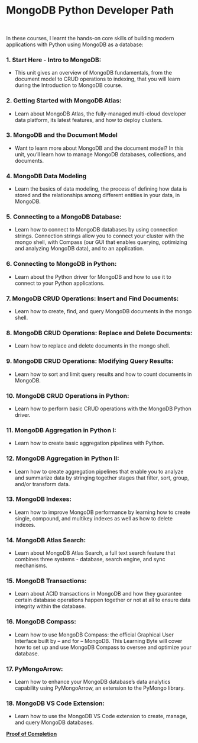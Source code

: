 # MongoDB Python Developer Path

&nbsp;
&nbsp;

In these courses, I learnt the hands-on core skills of building modern applications with Python using MongoDB as a database:

### 1. Start Here - Intro to MongoDB:
   - This unit gives an overview of MongoDB fundamentals, from the document model to CRUD operations to indexing, that you will learn during the Introduction to MongoDB course.

### 2. Getting Started with MongoDB **Atlas**:
   - Learn about MongoDB Atlas, the fully-managed multi-cloud developer data platform, its latest features, and how to deploy clusters.

### 3. MongoDB and the **Document Model**
   - Want to learn more about MongoDB and the document model? In this unit, you’ll learn how to manage MongoDB databases, collections, and documents.

### 4. MongoDB **Data Modeling**
   - Learn the basics of data modeling, the process of defining how data is stored and the relationships among different entities in your data, in MongoDB.

### 5. Connecting to a MongoDB Database:
   - Learn how to connect to MongoDB databases by using connection strings. Connection strings allow you to connect your cluster with the mongo shell, with Compass (our GUI that enables querying, optimizing and analyzing MongoDB data), and to an application.

### 6. Connecting to MongoDB in Python:
   - Learn about the Python driver for MongoDB and how to use it to connect to your Python applications.

### 7. MongoDB CRUD Operations: **Insert** and **Find** Documents:
   - Learn how to create, find, and query MongoDB documents in the mongo shell.

### 8. MongoDB CRUD Operations: **Replace** and **Delete** Documents:
   - Learn how to replace and delete documents in the mongo shell.

### 9. MongoDB **CRUD** Operations: **Modifying** Query Results:
   - Learn how to sort and limit query results and how to count documents in MongoDB.

### 10. MongoDB **CRUD** Operations in Python:
   - Learn how to perform basic CRUD operations with the MongoDB Python driver.

### 11. MongoDB **Aggregation** in Python I:
   - Learn how to create basic aggregation pipelines with Python.

### 12. MongoDB **Aggregation** in Python II:
   - Learn how to create aggregation pipelines that enable you to analyze and summarize data by stringing together stages that filter, sort, group, and/or transform data.

### 13. MongoDB **Indexes**:
   - Learn how to improve MongoDB performance by learning how to create single, compound, and multikey indexes as well as how to delete indexes.

### 14. MongoDB **Atlas Search**:
   - Learn about MongoDB Atlas Search, a full text search feature that combines three systems - database, search engine, and sync mechanisms.

### 15. MongoDB **Transactions**:
   - Learn about ACID transactions in MongoDB and how they guarantee certain database operations happen together or not at all to ensure data integrity within the database.

### 16. MongoDB **Compass**:
   - Learn how to use MongoDB Compass: the official Graphical User Interface built by – and for – MongoDB. This Learning Byte will cover how to set up and use MongoDB Compass to oversee and optimize your database.

### 17. **PyMongoArrow**:
   - Learn how to enhance your MongoDB database’s data analytics capability using PyMongoArrow, an extension to the PyMongo library.

### 18. MongoDB **VS Code Extension**:
   - Learn how to use the MongoDB VS Code extension to create, manage, and query MongoDB databases.

**[Proof of Completion](https://github.com/GBlanch/MongoDB-Python-Developer-Path/blob/main/gerry-blanch-MDBtq29j20z4.pdf)**

   

   


   


   

   

   







   


   

   

   







   



   


